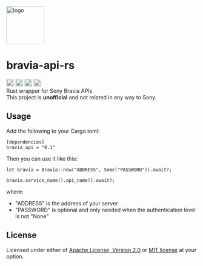 <img src="https://github-production-user-asset-6210df.s3.amazonaws.com/25140297/249759823-97931ae4-d01f-4085-9d59-afc117cb320a.png" alt="logo" width="100"/>

# bravia-api-rs
[<img alt="github" src="https://img.shields.io/badge/github-tostapunk/bravia--api--rs-8da0cb?style=for-the-badge&labelColor=555555&logo=github" height="20"/>](https://github.com/Tostapunk/bravia-api-rs)
[<img alt="crates.io" src="https://img.shields.io/crates/v/bravia_api?style=for-the-badge&logo=rust&color=fc8d62" height="20"/>](https://crates.io/crates/bravia_api)
[<img alt="docs.rs" src="https://img.shields.io/badge/docs.rs-bravia__api-66c2a5?style=for-the-badge&labelColor=555555&logo=docs.rs" height="20"/>](https://docs.rs/bravia_api)
[<img alt="build status" src="https://img.shields.io/github/actions/workflow/status/Tostapunk/bravia-api-rs/ci.yml?style=for-the-badge" height="20"/>](https://github.com/Tostapunk/bravia-api-rs/actions?query=branch%3Amain)\
Rust wrapper for Sony Bravia APIs.\
This project is **unofficial** and not related in any way to Sony.

## Usage
Add the following to your Cargo.toml:
```
[dependencies]
bravia_api = "0.1"
```
Then you can use it like this:
```
let bravia = Bravia::new("ADDRESS", Some("PASSWORD")).await?;

bravia.service_name().api_name().await?;
```
where:
* "ADDRESS" is the address of your server
* "PASSWORD" is optional and only needed when the authentication level is not "None"

## License
Licensed under either of <a href="LICENSE-APACHE">Apache License, Version
2.0</a> or <a href="LICENSE-MIT">MIT license</a> at your option.